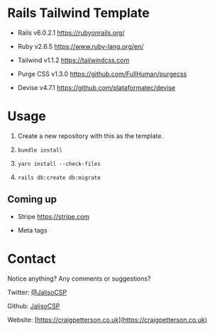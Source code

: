 # Rails Tailwind Template

- Rails v6.0.2.1
https://rubyonrails.org/

- Ruby v2.6.5
https://www.ruby-lang.org/en/

- Tailwind v1.1.2
https://tailwindcss.com

- Purge CSS v1.3.0
https://github.com/FullHuman/purgecss

- Devise v4.7.1
https://github.com/plataformatec/devise

# Usage

1. Create a new repository with this as the template.

2. `bundle install`

3. `yarn install --check-files`

4. `rails db:create db:migrate`

## Coming up

- Stripe
https://stripe.com

- Meta tags

# Contact

Notice anything? Any comments or suggestions?

Twitter: [@JalisoCSP](https://twitter.com/JalisoCSP)

Github: [JalisoCSP](https://github.com/JalisoCSP)

Website: [https://craigpetterson.co.uk](https://craigpetterson.co.uk)
